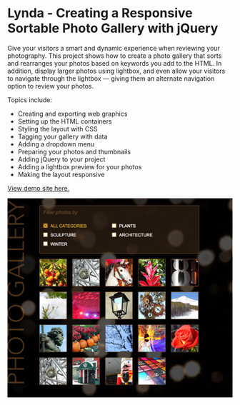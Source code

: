 # Lynda - Creating a Responsive Sortable Photo Gallery with jQuery

Give your visitors a smart and dynamic experience when reviewing your photography. This project shows how to create a photo gallery that sorts and rearranges your photos based on keywords you add to the HTML. In addition, display larger photos using lightbox, and even allow your visitors to navigate through the lightbox — giving them an alternate navigation option to review your photos.

Topics include:
- Creating and exporting web graphics
- Setting up the HTML containers
- Styling the layout with CSS
- Tagging your gallery with data
- Adding a dropdown menu
- Preparing your photos and thumbnails
- Adding jQuery to your project
- Adding a lightbox preview for your photos
- Making the layout responsive

[View demo site here.](https://webdevtuts.github.io/sortable_photo_gallery/)

![Preview](screenshot.png)
